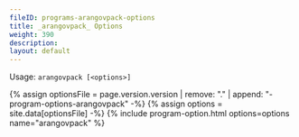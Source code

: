 ```yaml
---
fileID: programs-arangovpack-options
title: _arangovpack_ Options
weight: 390
description: 
layout: default
---
```

Usage: `arangovpack [<options>]`

{% assign optionsFile = page.version.version | remove: "." | append: "-program-options-arangovpack" -%}
{% assign options = site.data[optionsFile] -%}
{% include program-option.html options=options name="arangovpack" %}
